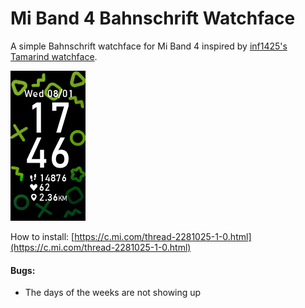 # Mi Band 4 Bahnschrift Watchface 

A simple Bahnschrift watchface for Mi Band 4 inspired by [inf1425's Tamarind watchface](https://amazfitwatchfaces.com/mi-band-4/view/11263).

![Watchface image](https://github.com/jchng/bahnschrift-mi-band-4-watchface/raw/master/bahnschrift_preview.png)

How to install: [https://c.mi.com/thread-2281025-1-0.html](https://c.mi.com/thread-2281025-1-0.html)

#### Bugs:
* The days of the weeks are not showing up
